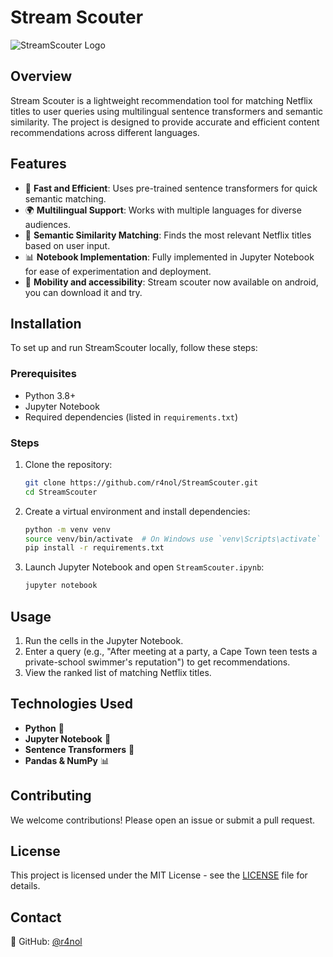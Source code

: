 # Stream Scouter
<picture>
  <source media="(prefers-color-scheme: dark)" srcset="https://placehold.co/800x200/EEE/31343C?font=poppins&text=Stream%20Scouter">
  <source media="(prefers-color-scheme: light)" srcset="https://placehold.co/800x200/31343C/EEE?font=poppins&text=Stream%20Scouter">
  <img alt="StreamScouter Logo" src="https://placehold.co/800x200/31343C/EEE?font=poppins&text=Stream%20Scouter">
</picture>

## Overview
Stream Scouter is a lightweight recommendation tool for matching Netflix titles to user queries using multilingual sentence transformers and semantic similarity. The project is designed to provide accurate and efficient content recommendations across different languages.

## Features
- 🚀 **Fast and Efficient**: Uses pre-trained sentence transformers for quick semantic matching.
- 🌍 **Multilingual Support**: Works with multiple languages for diverse audiences.
- 🔎 **Semantic Similarity Matching**: Finds the most relevant Netflix titles based on user input.
- 📊 **Notebook Implementation**: Fully implemented in Jupyter Notebook for ease of experimentation and deployment.
- 📱 **Mobility and accessibility**: Stream scouter now available on android, you can download it and try.

## Installation
To set up and run StreamScouter locally, follow these steps:

### Prerequisites
- Python 3.8+
- Jupyter Notebook
- Required dependencies (listed in `requirements.txt`)

### Steps
1. Clone the repository:
   ```bash
   git clone https://github.com/r4nol/StreamScouter.git
   cd StreamScouter
   ```
2. Create a virtual environment and install dependencies:
   ```bash
   python -m venv venv
   source venv/bin/activate  # On Windows use `venv\Scripts\activate`
   pip install -r requirements.txt
   ```
3. Launch Jupyter Notebook and open `StreamScouter.ipynb`:
   ```bash
   jupyter notebook
   ```

## Usage
1. Run the cells in the Jupyter Notebook.
2. Enter a query (e.g., "After meeting at a party, a Cape Town teen tests a private-school swimmer's reputation") to get recommendations.
3. View the ranked list of matching Netflix titles.

## Technologies Used
- **Python** 🐍
- **Jupyter Notebook** 📓
- **Sentence Transformers** 🤖
- **Pandas & NumPy** 📊

## Contributing
We welcome contributions! Please open an issue or submit a pull request.

## License
This project is licensed under the MIT License - see the [LICENSE](LICENSE) file for details.

## Contact
🐙 GitHub: [@r4nol](https://github.com/r4nol)

